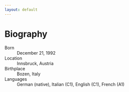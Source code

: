 ```yaml
---
layout: default
---
```


# Biography



<dl>
<dt>Born</dt>
<dd>December 21, 1992</dd>
<dt>Location</dt>
  <dd>Innsbruck, Austria</dd>
<dt>Birthplace</dt>
<dd>Bozen, Italy</dd>
  <dt>Languages</dt>
  <dd>German (native), Italian (C1), English (C1), French (A1)</dd>
</dl>
